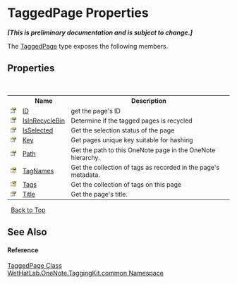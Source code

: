 # TaggedPage Properties
 _**\[This is preliminary documentation and is subject to change.\]**_

The <a href="8ece46e2-d9ee-9847-5b1f-0093ae8ed9c2">TaggedPage</a> type exposes the following members.


## Properties
&nbsp;<table><tr><th></th><th>Name</th><th>Description</th></tr><tr><td>![Public property](media/pubproperty.gif "Public property")</td><td><a href="899b7c39-5e5d-e783-489d-334f21b5f03c">ID</a></td><td>
get the page's ID</td></tr><tr><td>![Public property](media/pubproperty.gif "Public property")</td><td><a href="cc98dbc1-dd0c-4a37-8249-c011ed9ab7bf">IsInRecycleBin</a></td><td>
Determine if the tagged pages is recycled</td></tr><tr><td>![Public property](media/pubproperty.gif "Public property")</td><td><a href="2f6215a4-7bac-2517-6737-f88937a2a096">IsSelected</a></td><td>
Get the selection status of the page</td></tr><tr><td>![Public property](media/pubproperty.gif "Public property")</td><td><a href="91800ee7-4c1c-535d-825f-426b4d7b4a65">Key</a></td><td>
Get pages unique key suitable for hashing</td></tr><tr><td>![Public property](media/pubproperty.gif "Public property")</td><td><a href="4e9de9f7-3d85-f437-fa86-f41382e0d155">Path</a></td><td>
Get the path to this OneNote page in the OneNote hierarchy.</td></tr><tr><td>![Protected property](media/protproperty.gif "Protected property")</td><td><a href="40d2f03e-f5f1-fc81-c317-073ec5f221ce">TagNames</a></td><td>
Get the collection of tags as recorded in the page's metadata.</td></tr><tr><td>![Protected property](media/protproperty.gif "Protected property")</td><td><a href="f17ad809-33df-ce0d-887f-2bf2352e2f66">Tags</a></td><td>
Get the collection of tags on this page</td></tr><tr><td>![Public property](media/pubproperty.gif "Public property")</td><td><a href="9893e352-4136-474b-0718-abb4b14dbba0">Title</a></td><td>
Get the page's title.</td></tr></table>&nbsp;
<a href="#taggedpage-properties">Back to Top</a>

## See Also


#### Reference
<a href="8ece46e2-d9ee-9847-5b1f-0093ae8ed9c2">TaggedPage Class</a><br /><a href="bcdbab9c-63d1-48a4-6937-af53fb8d9a55">WetHatLab.OneNote.TaggingKit.common Namespace</a><br />